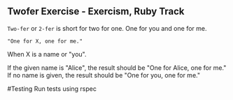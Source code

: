 ## Twofer Exercise - Exercism, Ruby Track

`Two-fer` or `2-fer` is short for two for one. One for you and one for me.

``"One for X, one for me."``

When X is a name or "you".

If the given name is "Alice", the result should be "One for Alice, one for me." If no name is given, the result should be "One for you, one for me."

#Testing
Run tests using rspec
